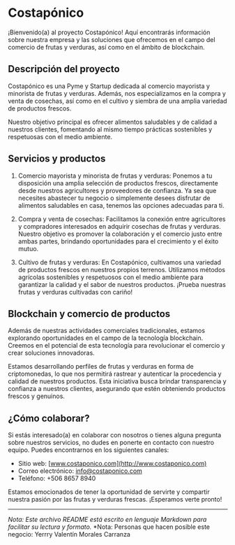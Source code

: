 # Costapónico

¡Bienvenido(a) al proyecto Costapónico! Aquí encontrarás información sobre nuestra empresa y las soluciones que ofrecemos en el campo del comercio de frutas y verduras, así como en el ámbito de blockchain.

## Descripción del proyecto

Costapónico es una Pyme y Startup dedicada al comercio mayorista y minorista de frutas y verduras. Además, nos especializamos en la compra y venta de cosechas, así como en el cultivo y siembra de una amplia variedad de productos frescos.

Nuestro objetivo principal es ofrecer alimentos saludables y de calidad a nuestros clientes, fomentando al mismo tiempo prácticas sostenibles y respetuosas con el medio ambiente.

## Servicios y productos

1. Comercio mayorista y minorista de frutas y verduras: Ponemos a tu disposición una amplia selección de productos frescos, directamente desde nuestros agricultores y proveedores de confianza. Ya sea que necesites abastecer tu negocio o simplemente desees disfrutar de alimentos saludables en casa, tenemos las opciones adecuadas para ti.

2. Compra y venta de cosechas: Facilitamos la conexión entre agricultores y compradores interesados en adquirir cosechas de frutas y verduras. Nuestro objetivo es promover la colaboración y el comercio justo entre ambas partes, brindando oportunidades para el crecimiento y el éxito mutuo.

3. Cultivo de frutas y verduras: En Costapónico, cultivamos una variedad de productos frescos en nuestros propios terrenos. Utilizamos métodos agrícolas sostenibles y respetuosos con el medio ambiente para garantizar la calidad y el sabor de nuestros productos. ¡Prueba nuestras frutas y verduras cultivadas con cariño!

## Blockchain y comercio de productos

Además de nuestras actividades comerciales tradicionales, estamos explorando oportunidades en el campo de la tecnología blockchain. Creemos en el potencial de esta tecnología para revolucionar el comercio y crear soluciones innovadoras.

Estamos desarrollando perfiles de frutas y verduras en forma de criptomonedas, lo que nos permitirá rastrear y autenticar la procedencia y calidad de nuestros productos. Esta iniciativa busca brindar transparencia y confianza a nuestros clientes, asegurando que estén obteniendo productos frescos y genuinos.

## ¿Cómo colaborar?

Si estás interesado(a) en colaborar con nosotros o tienes alguna pregunta sobre nuestros servicios, no dudes en ponerte en contacto con nuestro equipo. Puedes encontrarnos en los siguientes canales:

- Sitio web: [www.costaponico.com](http://www.costaponico.com)
- Correo electrónico: info@costaponico.com
- Teléfono: +506 8657 8940 

Estamos emocionados de tener la oportunidad de servirte y compartir nuestra pasión por las frutas y verduras frescas. ¡Esperamos verte pronto!

---

*Nota: Este archivo README está escrito en lenguaje Markdown para facilitar su lectura y formato.*
*Nota: Personas que hacen posible este negocio: Yerrry Valentín Morales Carranza
